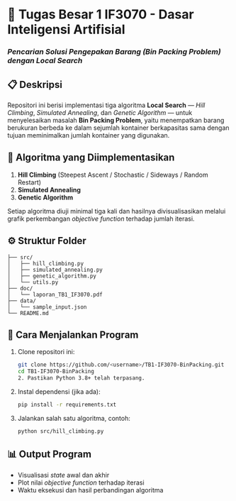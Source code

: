 # 🧠 Tugas Besar 1 IF3070 - Dasar Inteligensi Artifisial  
### *Pencarian Solusi Pengepakan Barang (Bin Packing Problem) dengan Local Search*  

## 📋 Deskripsi  
Repositori ini berisi implementasi tiga algoritma **Local Search** — *Hill Climbing*, *Simulated Annealing*, dan *Genetic Algorithm* — untuk menyelesaikan masalah **Bin Packing Problem**, yaitu menempatkan barang berukuran berbeda ke dalam sejumlah kontainer berkapasitas sama dengan tujuan meminimalkan jumlah kontainer yang digunakan.

## 🧩 Algoritma yang Diimplementasikan  
1. **Hill Climbing** (Steepest Ascent / Stochastic / Sideways / Random Restart)  
2. **Simulated Annealing**  
3. **Genetic Algorithm**

Setiap algoritma diuji minimal tiga kali dan hasilnya divisualisasikan melalui grafik perkembangan *objective function* terhadap jumlah iterasi.

## ⚙️ Struktur Folder  
```
├── src/
│   ├── hill_climbing.py
│   ├── simulated_annealing.py
│   ├── genetic_algorithm.py
│   └── utils.py
├── doc/
│   └── laporan_TB1_IF3070.pdf
├── data/
│   └── sample_input.json
└── README.md
````

## 🚀 Cara Menjalankan Program  
1. Clone repositori ini:  
   ```bash
   git clone https://github.com/<username>/TB1-IF3070-BinPacking.git
   cd TB1-IF3070-BinPacking
   2. Pastikan Python 3.8+ telah terpasang.
3. Instal dependensi (jika ada):

   ```bash
   pip install -r requirements.txt
   ```
4. Jalankan salah satu algoritma, contoh:

   ```bash
   python src/hill_climbing.py
   ```

## 📊 Output Program

* Visualisasi *state* awal dan akhir
* Plot nilai *objective function* terhadap iterasi
* Waktu eksekusi dan hasil perbandingan algoritma
